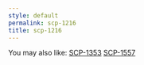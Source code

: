 ```yaml
---
style: default
permalink: scp-1216
title: scp-1216
---
```

You may also like:
[SCP-1353](http://scp-wiki.net/scp-1353)
[SCP-1557](http://scp-wiki.net/scp-1557)